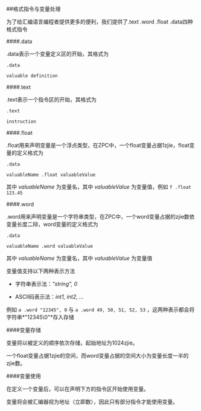 ##格式指令与变量处理

为了给汇编语言编程者提供更多的便利，我们提供了.text .word .float .data四种格式指令

####.data

.data表示一个变量定义区的开始，其格式为

```assembly
.data

valuable definition
```

####.text

.text表示一个指令区的开始，其格式为

```assembly
.text

instruction
```

####.float

.float用来声明变量是一个浮点类型，在ZPC中，一个float变量占据1zjie，float变量的定义格式为

```assembly
.data

valuableName .float valuableValue
```

其中 *valuableName* 为变量名，其中 *valuableValue* 为变量值，例如 `f .float 123.45`

####.word

.word用来声明变量是一个字符串类型，在ZPC中，一个word变量占据的zjie数依变量长度二辩，word变量的定义格式为

```assembly
.data

valuableName .word valuableValue
```

其中 *valuableName​* 为变量名，其中 *valuableValue* 为变量值

变量值支持以下两种表示方法

+ 字符串表示法：*"string", 0*

+ ASCII码表示法：*int1, int2, ...*

例如 `a .word "12345", 0` 与 `a .word 49, 50, 51, 52, 53` ，这两种表示都会将字符串*"12345\0"*存入存储

####变量存储

变量将以被定义的顺序依次存储，起始地址为1024zjie。

一个float变量占据1zjie的空间，而word变量占据的空间大小为变量长度一半的zjie数。

####变量使用

在定义一个变量后，可以在声明下方的指令区开始使用变量。

变量将会被汇编器视为地址（立即数），因此只有部分指令才能使用变量。

